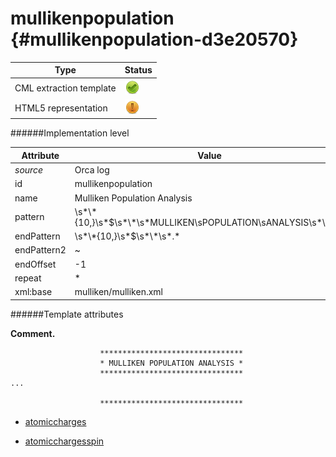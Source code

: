# mullikenpopulation {#mullikenpopulation-d3e20570}


| Type                                                                                                                                                | Status                                                                                                                                              |
|----|----|
| CML extraction template                                                                                                                             | ![](/imgs/Total.png)                                                                                                                                |
| HTML5 representation                                                                                                                                | ![](/imgs/Partial.png)                                                                                                                              |

######Implementation level

| Attribute                                                                                                                                           | Value                                                                                                                                               |
|----|----|
| *source*                                                                                                                                            | Orca log                                                                                                                                            |
| id                                                                                                                                                  | mullikenpopulation                                                                                                                                  |
| name                                                                                                                                                | Mulliken Population Analysis                                                                                                                        |
| pattern                                                                                                                                             | \\s\*\\\*{10,}\\s\*\$\\s\*\\\*\\s\*MULLIKEN\\sPOPULATION\\sANALYSIS\\s\*\\\*\\s\*                                                                   |
| endPattern                                                                                                                                          | \\s\*\\\*{10,}\\s\*\$\\s\*\\\*\\s\*.\*                                                                                                              |
| endPattern2                                                                                                                                         | \~                                                                                                                                                  |
| endOffset                                                                                                                                           | -1                                                                                                                                                  |
| repeat                                                                                                                                              | \*                                                                                                                                                  |
| xml:base                                                                                                                                            | mulliken/mulliken.xml                                                                                                                               |

######Template attributes

**Comment.**

                        ********************************
                        * MULLIKEN POPULATION ANALYSIS *
                        ********************************
    ...

                        ********************************

-   [atomiccharges](/out/md/cml/orca_log/atomiccharges-d3e20577.md)

<!-- -->

-   [atomicchargesspin](/out/md/cml/orca_log/atomicchargesspin-d3e20616.md)


